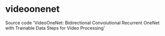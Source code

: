 # videoonenet
Source code 'VideoOneNet: Bidirectional Convolutional Recurrent OneNet with Trainable Data Steps for Video Processing'
